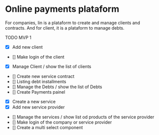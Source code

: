# Online payments plataform

For companies, lin is a plataform to create and manage clients and contracts. And for client, it is a plataform to manage debts.

TODO MVP 1
- [x] Add new client
- [] Make login of the client
- [x] Manage Client / show the list of clients
- [] Create new service contract
- [] Listing debt installments
- [] Manage the Debts / show the list of Debts
- [] Create Payments painel
- [x] Create a new service
- [x] Add new service provider
- [] Manage the services / show list od products of the service provider
- [] Make login of the company or service provider
- [] Create a multi select component
